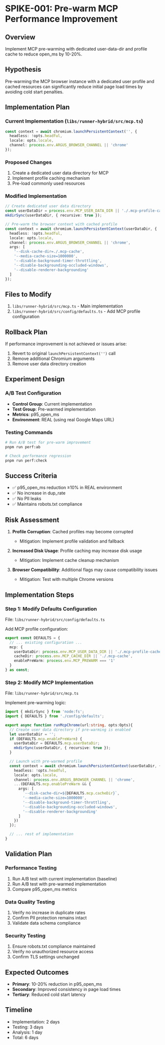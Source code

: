 # SPIKE-001: Pre-warm MCP Performance Improvement

## Overview
Implement MCP pre-warming with dedicated user-data-dir and profile cache to reduce open_ms by 10-20%.

## Hypothesis
Pre-warming the MCP browser instance with a dedicated user profile and cached resources can significantly reduce initial page load times by avoiding cold start penalties.

## Implementation Plan

### Current Implementation (`libs/runner-hybrid/src/mcp.ts`)
```typescript
const context = await chromium.launchPersistentContext('', {
  headless: !opts.headful,
  locale: opts.locale,
  channel: process.env.ARGUS_BROWSER_CHANNEL || 'chrome'
});
```

### Proposed Changes
1. Create a dedicated user data directory for MCP
2. Implement profile caching mechanism
3. Pre-load commonly used resources

### Modified Implementation
```typescript
// Create dedicated user data directory
const userDataDir = process.env.MCP_USER_DATA_DIR || './.mcp-profile-cache';
mkdirSync(userDataDir, { recursive: true });

// Pre-warm the browser context with cached profile
const context = await chromium.launchPersistentContext(userDataDir, {
  headless: !opts.headful,
  locale: opts.locale,
  channel: process.env.ARGUS_BROWSER_CHANNEL || 'chrome',
  args: [
    '--disk-cache-dir=./.mcp-cache',
    '--media-cache-size=1000000',
    '--disable-background-timer-throttling',
    '--disable-backgrounding-occluded-windows',
    '--disable-renderer-backgrounding'
  ]
});
```

## Files to Modify
1. `libs/runner-hybrid/src/mcp.ts` - Main implementation
2. `libs/runner-hybrid/src/config/defaults.ts` - Add MCP profile configuration

## Rollback Plan
If performance improvement is not achieved or issues arise:
1. Revert to original `launchPersistentContext('')` call
2. Remove additional Chromium arguments
3. Remove user data directory creation

## Experiment Design

### A/B Test Configuration
- **Control Group**: Current implementation
- **Test Group**: Pre-warmed implementation
- **Metrics**: p95_open_ms
- **Environment**: REAL (using real Google Maps URL)

### Testing Commands
```bash
# Run A/B test for pre-warm improvement
pnpm run perf:ab

# Check performance regression
pnpm run perf:check
```

## Success Criteria
- ✅ p95_open_ms reduction ≥10% in REAL environment
- ✅ No increase in dup_rate
- ✅ No PII leaks
- ✅ Maintains robots.txt compliance

## Risk Assessment
1. **Profile Corruption**: Cached profiles may become corrupted
   - Mitigation: Implement profile validation and fallback

2. **Increased Disk Usage**: Profile caching may increase disk usage
   - Mitigation: Implement cache cleanup mechanism

3. **Browser Compatibility**: Additional flags may cause compatibility issues
   - Mitigation: Test with multiple Chrome versions

## Implementation Steps

### Step 1: Modify Defaults Configuration
File: `libs/runner-hybrid/src/config/defaults.ts`

Add MCP profile configuration:
```typescript
export const DEFAULTS = {
  // ... existing configuration ...
  mcp: {
    userDataDir: process.env.MCP_USER_DATA_DIR || './.mcp-profile-cache',
    cacheDir: process.env.MCP_CACHE_DIR || './.mcp-cache',
    enablePreWarm: process.env.MCP_PREWARM === '1'
  }
} as const;
```

### Step 2: Modify MCP Implementation
File: `libs/runner-hybrid/src/mcp.ts`

Implement pre-warming logic:
```typescript
import { mkdirSync } from 'node:fs';
import { DEFAULTS } from './config/defaults';

export async function runMcpChrome(url:string, opts:Opts){
  // Create user data directory if pre-warming is enabled
  let userDataDir = '';
  if (DEFAULTS.mcp.enablePreWarm) {
    userDataDir = DEFAULTS.mcp.userDataDir;
    mkdirSync(userDataDir, { recursive: true });
  }

  // Launch with pre-warmed profile
  const context = await chromium.launchPersistentContext(userDataDir, {
    headless: !opts.headful,
    locale: opts.locale,
    channel: process.env.ARGUS_BROWSER_CHANNEL || 'chrome',
    ...(DEFAULTS.mcp.enablePreWarm && {
      args: [
        `--disk-cache-dir=${DEFAULTS.mcp.cacheDir}`,
        '--media-cache-size=1000000',
        '--disable-background-timer-throttling',
        '--disable-backgrounding-occluded-windows',
        '--disable-renderer-backgrounding'
      ]
    })
  });

  // ... rest of implementation
}
```

## Validation Plan

### Performance Testing
1. Run A/B test with current implementation (baseline)
2. Run A/B test with pre-warmed implementation
3. Compare p95_open_ms metrics

### Data Quality Testing
1. Verify no increase in duplicate rates
2. Confirm PII protection remains intact
3. Validate data schema compliance

### Security Testing
1. Ensure robots.txt compliance maintained
2. Verify no unauthorized resource access
3. Confirm TLS settings unchanged

## Expected Outcomes
- **Primary**: 10-20% reduction in p95_open_ms
- **Secondary**: Improved consistency in page load times
- **Tertiary**: Reduced cold start latency

## Timeline
- Implementation: 2 days
- Testing: 3 days
- Analysis: 1 day
- Total: 6 days
